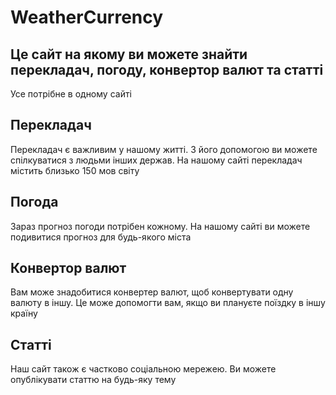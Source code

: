 # WeatherCurrency
## Це сайт на якому ви можете знайти перекладач, погоду, конвертор валют та статті
Усе потрібне в одному сайті

## Перекладач
Перекладач є важливим у нашому житті. З його допомогою ви можете спілкуватися з людьми інших держав. На нашому сайті перекладач містить близько 150 мов світу

## Погода
Зараз прогноз погоди потрібен кожному. На нашому сайті ви можете подивитися прогноз для будь-якого міста

## Конвертор валют
Вам може знадобитися конвертер валют, щоб конвертувати одну валюту в іншу. Це може допомогти вам, якщо ви плануєте поїздку в іншу країну

## Статті
Наш сайт також є частково соціальною мережею. Ви можете опублікувати статтю на будь-яку тему